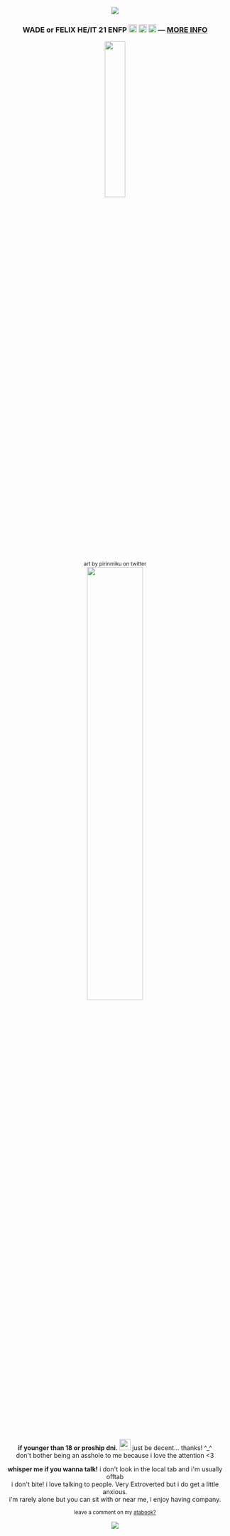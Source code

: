 <p align="center"><img src="https://files.catbox.moe/1z0z3s.png"></p>
<h3 p align="center">WADE or FELIX HE/IT 21 ENFP <img src="https://files.catbox.moe/lyogii.png" height="18px"> <img src="https://files.catbox.moe/od5klh.png" height="18px"> <img src="https://files.catbox.moe/ixdzy3.png" height="18px"> ― <a href="https://funny.straw.page/">MORE INFO</a></h3>
<p align="center"><img src="https://files.catbox.moe/46scp9.png" width="30%">
<br><sub>art by pirinmiku on twitter</sub>
<br><img src="https://files.catbox.moe/4lb9wq.png" width="50%"></p>
<p align="center">
<b>if younger than 18 or proship dni.</b> <img src="https://i.imgur.com/lGEPTjd.gif" height="25px"> just be decent... thanks! ^_^
<br>don't bother being an asshole to me because i love the attention <3</p>
<p align="center"><b>whisper me if you wanna talk!</b> i don't look in the local tab and i'm usually offtab
<br>i don't bite! i love talking to people. Very Extroverted but i do get a little anxious.
<br>i'm rarely alone but you can sit with or near me, i enjoy having company.</p>
<p align="center"><sub>leave a comment on my <a href="https://deadpool.atabook.org/">atabook?</a></sub></p>
<p align="center"><img src="https://files.catbox.moe/cz1l06.png"></p>
